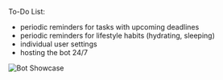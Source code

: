 To-Do List:

- periodic reminders for tasks with upcoming deadlines
- periodic reminders for lifestyle habits (hydrating, sleeping)
- individual user settings
- hosting the bot 24/7

![Bot Showcase](https://github.com/eh15/task-lifestyle-manager/blob/master/bot-showcase.gif)
